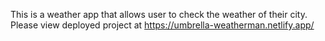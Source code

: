 This is a weather app that allows user to check the weather of their city. Please view deployed project at https://umbrella-weatherman.netlify.app/
